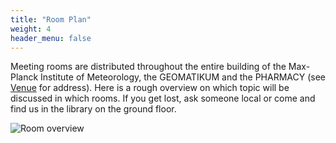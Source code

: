 ```yaml
---
title: "Room Plan"
weight: 4
header_menu: false
---
```


Meeting rooms are distributed throughout the entire building of the Max-Planck Institute of Meteorology, the GEOMATIKUM and the PHARMACY (see [Venue](https://mpim-po.pages.gwdg.de/km-scale-hackathon/#venue) for address). Here is a rough overview on which topic will be discussed in which rooms. If you get lost, ask someone local or come and find us in the library on the ground floor.


![Room overview](images/program_room_oveview.jpg)
